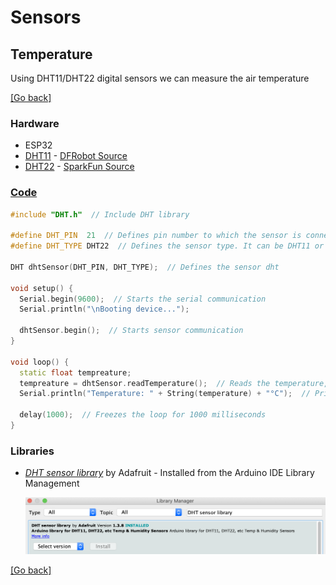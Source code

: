 # Sensors
## Temperature 
Using DHT11/DHT22 digital sensors we can measure the air temperature

[[Go back]](/sensors/temperature)

### Hardware
- ESP32
- [DHT11](../docs/datasheet_dht11.pdf) - [DFRobot Source](https://image.dfrobot.com/image/data/KIT0003/DHT11%20datasheet.pdf)
- [DHT22](../docs/datasheet_dht22.pdf) - [SparkFun Source](https://www.sparkfun.com/datasheets/Sensors/Temperature/DHT22.pdf)

### [Code](DHT.ino)
```cpp
#include "DHT.h"  // Include DHT library

#define DHT_PIN  21  // Defines pin number to which the sensor is connected 
#define DHT_TYPE DHT22  // Defines the sensor type. It can be DHT11 or DHT22

DHT dhtSensor(DHT_PIN, DHT_TYPE);  // Defines the sensor dht

void setup() {
  Serial.begin(9600);  // Starts the serial communication
  Serial.println("\nBooting device...");

  dhtSensor.begin();  // Starts sensor communication
}

void loop() {
  static float tempreature;
  tempreature = dhtSensor.readTemperature();  // Reads the temperature, it takes about 250 milliseconds
  Serial.println("Temperature: " + String(temperature) + "°C");  // Prints in a new line the result

  delay(1000);  // Freezes the loop for 1000 milliseconds
}
```

### Libraries
- [_DHT sensor library_](https://github.com/adafruit/DHT-sensor-library) by Adafruit - Installed from the Arduino IDE Library Management
  
  ![dht_library](../docs/dht_installation.png)

[[Go back]](/sensors/temperature)
